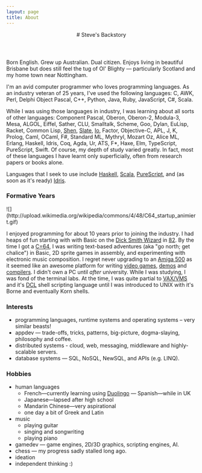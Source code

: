```yaml
---
layout: page
title: About
---
```


<header class="page-header">
# Steve's Backstory
</header>

Born English. Grew up Australian. Dual citizen. Enjoys living in beautiful Brisbane but does still feel the tug of Ol' Blighty — particularly Scotland and my home town near Nottingham.

I'm an avid computer programmer who loves programming languages. As an industry veteran of 25 years, I've used the following languages: C, AWK, Perl, Delphi Object Pascal, C++, Python, Java, Ruby, JavaScript, C#, Scala.

While I was using those languages in industry, I was learning about all sorts of other languages: Component Pascal, Oberon, Oberon-2, Modula-3, Mesa, ALGOL, Eiffel, Sather, CLU, Smalltalk, Scheme, Goo, Dylan, EuLisp, Racket, Common Lisp, [Shen](http://www.shenlanguage.org/), [Slate](http://slatelanguage.org/), [Io](http://iolanguage.org/), Factor, Objective-C, APL, J, K, Prolog, Caml, OCaml, F#, Standard ML, Mythryl, Mozart Oz, Alice ML, Erlang, Haskell, Idris, Coq, Agda, Ur, ATS, F\*, Haxe, Elm, TypeScript, PureScript, Swift. Of course, my depth of study varied greatly. In fact, most of these languages I have learnt only superficially, often from research papers or books alone.

Languages that I seek to use include [Haskell](http://haskell.org), [Scala](http://scala-lang.org), [PureScript](http://purescript.org/), and (as soon as it's ready) [Idris](http://idris-lang.org).

### Formative Years

<div class="c64 pull-right">
![](http://upload.wikimedia.org/wikipedia/commons/4/48/C64_startup_animiert.gif)
</div>

I enjoyed programming for about 10 years prior to joining the industry. I had heaps of fun starting with with Basic on the [Dick Smith Wizard](http://ultimateconsoledatabase.com/others/dick_smith_wizzard.htm) in [82](http://www.youtube.com/watch?v=JbCr15KkBxY). By the time I got a [C=64](http://en.wikipedia.org/wiki/Commodore_64), I was writing text-based adventures (aka "go north; get chalice") in Basic, 2D sprite games in assembly, and experimenting with electronic music composition. I regret never upgrading to an [Amiga 500](http://en.wikipedia.org/wiki/Amiga_500) as it seemed like an awesome platform for writing [video games](https://www.youtube.com/watch?v=rsuWgLEQBxM), [demos](https://youtu.be/3wu8cnIpdLY?list=PL7C791DD55914C154) and [compilers](http://strlen.com/amiga-e). I didn't own a PC until _after_ university. While I was studying, I was fond of the terminal labs. At the time, I was quite partial to [VAX/VMS](http://en.wikipedia.org/wiki/OpenVMS) and it's [DCL](http://en.wikipedia.org/wiki/DIGITAL_Command_Language) shell scripting language until I was introduced to UNIX with it's Borne and eventually Korn shells.


### Interests

  - programming languages, runtime systems and operating systems – very similar beasts!
  - appdev — trade-offs, tricks, patterns, big-picture, dogma-slaying, philosophy and coffee.
  - distributed systems - cloud, web, messaging, middleware and highly-scalable servers.
  - database systems — SQL, NoSQL, NewSQL, and APIs (e.g. LINQ).

### Hobbies

  - human languages
    - French—currently learning using [Duolingo](http://duolingo)
    — Spanish—while in UK
    - Japanese—lapsed after high school
    - Mandarin Chinese—very aspirational
    - one day a bit of Greek and Latin
  - music
    - playing guitar
    - singing and songwriting
    - playing piano
  - gamedev — game engines, 2D/3D graphics, scripting engines, AI.
  - chess — my progress sadly stalled long ago.
  - ideation
  - independent thinking :)
